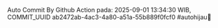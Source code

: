 Auto Commit By Github Action pada: 2025-09-01 13:34:30 WIB, COMMIT_UUID ab2472ab-4ac3-4a80-a51a-55b889f0fcf0 #autohijau🗿
